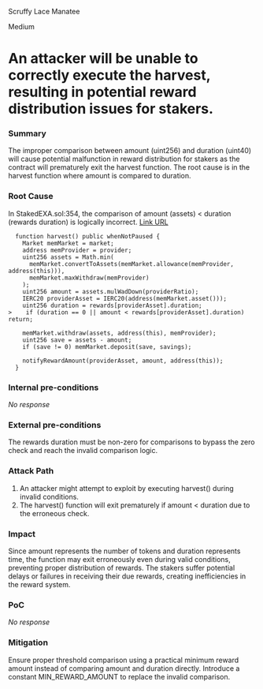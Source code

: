 Scruffy Lace Manatee

Medium

# An attacker will be unable to correctly execute the harvest, resulting in potential reward distribution issues for stakers.

### Summary

The improper comparison between amount (uint256) and duration (uint40) will cause potential malfunction in reward distribution for stakers as the contract will prematurely exit the harvest function. The root cause is in the harvest function where amount is compared to duration.

### Root Cause

In StakedEXA.sol:354, the comparison of amount (assets) < duration (rewards duration) is logically incorrect.
[Link URL](https://github.com/sherlock-audit/2024-07-exactly-stacking-contracts/blob/main/protocol/contracts/StakedEXA.sol#L354)
```sol
  function harvest() public whenNotPaused {
    Market memMarket = market;
    address memProvider = provider;
    uint256 assets = Math.min(
      memMarket.convertToAssets(memMarket.allowance(memProvider, address(this))),
      memMarket.maxWithdraw(memProvider)
    );
    uint256 amount = assets.mulWadDown(providerRatio);
    IERC20 providerAsset = IERC20(address(memMarket.asset()));
    uint256 duration = rewards[providerAsset].duration;
>    if (duration == 0 || amount < rewards[providerAsset].duration) return;

    memMarket.withdraw(assets, address(this), memProvider);
    uint256 save = assets - amount;
    if (save != 0) memMarket.deposit(save, savings);

    notifyRewardAmount(providerAsset, amount, address(this));
  }
```

### Internal pre-conditions

_No response_

### External pre-conditions

The rewards duration must be non-zero for comparisons to bypass the zero check and reach the invalid comparison logic.

### Attack Path

1. An attacker might attempt to exploit by executing harvest() during invalid conditions.
2. The harvest() function will exit prematurely if amount < duration due to the erroneous check.

### Impact

Since amount represents the number of tokens and duration represents time, the function may exit erroneously even during valid conditions, preventing proper distribution of rewards. The stakers suffer potential delays or failures in receiving their due rewards, creating inefficiencies in the reward system.

### PoC

_No response_

### Mitigation

Ensure proper threshold comparison using a practical minimum reward amount instead of comparing amount and duration directly. Introduce a constant MIN_REWARD_AMOUNT to replace the invalid comparison.